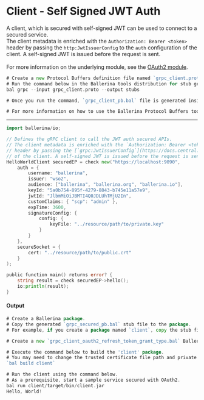 # Client - Self Signed JWT Auth

 A client, which is secured with self-signed JWT can be used to connect to
 a secured service.<br/>
 The client metadata is enriched with the `Authorization: Bearer <token>`
 header by passing the `http:JwtIssuerConfig` to the `auth` configuration
 of the client. A self-signed JWT is issued before the request is sent.<br/><br/>
 For more information on the underlying module,
 see the [OAuth2 module](https:docs.central.ballerina.io/ballerina/oauth2/latest/).

```go
# Create a new Protocol Buffers definition file named `grpc_client.proto` and add the service definition to it.
# Run the command below in the Ballerina tools distribution for stub generation.
bal grpc --input grpc_client.proto --output stubs

# Once you run the command, `grpc_client_pb.bal` file is generated inside stubs directory.

# For more information on how to use the Ballerina Protocol Buffers tool, see the [Proto To Ballerina](https://ballerina.io/learn/by-example/proto-to-ballerina.html) example.
```

***

```go
import ballerina/io;

// Defines the gRPC client to call the JWT auth secured APIs.
// The client metadata is enriched with the `Authorization: Bearer <token>`
// header by passing the [`grpc:JwtIssuerConfig`](https://docs.central.ballerina.io/ballerina/grpc/latest/records/JwtIssuerConfig) for the `auth` configuration
// of the client. A self-signed JWT is issued before the request is sent.
HelloWorldClient securedEP = check new("https://localhost:9090",
    auth = {
        username: "ballerina",
        issuer: "wso2",
        audience: ["ballerina", "ballerina.org", "ballerina.io"],
        keyId: "5a0b754-895f-4279-8843-b745e11a57e9",
        jwtId: "JlbmMiOiJBMTI4Q0JDLUhTMjU2In",
        customClaims: { "scp": "admin" },
        expTime: 3600,
        signatureConfig: {
            config: {
                keyFile: "../resource/path/to/private.key"
            }
        }
    },
    secureSocket = {
        cert: "../resource/path/to/public.crt"
    }
);

public function main() returns error? {
    string result = check securedEP->hello();
    io:println(result);
}
```

#### Output

```go
# Create a Ballerina package.
# Copy the generated `grpc_secured_pb.bal` stub file to the package.
# For example, if you create a package named `client`, copy the stub file to the `client` package.

# Create a new `grpc_client_oauth2_refresh_token_grant_type.bal` Ballerina file inside the `client` package and add the client implementation.

# Execute the command below to build the 'client' package.
# You may need to change the trusted certificate file path and private key file path.
`bal build client`

# Run the client using the command below.
# As a prerequisite, start a sample service secured with OAuth2.
bal run client/target/bin/client.jar
Hello, World!
```